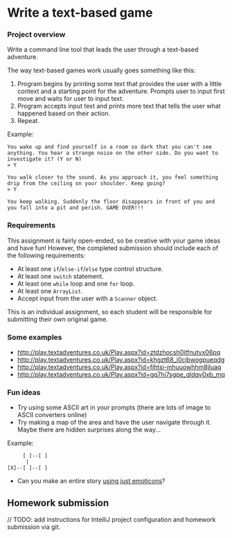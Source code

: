 # Write a text-based game

### Project overview

Write a command line tool that leads the user through a text-based adventure.

The way text-based games work usually goes something like this:

1. Program begins by printing some text that provides the user with a little context and a starting point for the adventure. Prompts user to input first move and waits for user to input text. 
2. Program accepts input text and prints more text that tells the user what happened based on their action. 
3. Repeat.

Example:

```
You wake up and find yourself in a room so dark that you can't see anything. You hear a strange noise on the other side. Do you want to investigate it? (Y or N)
> Y

You walk closer to the sound. As you approach it, you feel something drip from the ceiling on your shoulder. Keep going?
> Y

You keep walking. Suddenly the floor disappears in front of you and you fall into a pit and perish. GAME OVER!!!
```

### Requirements

This assignment is fairly open-ended, so be creative with your game ideas and have fun! However, the completed submission should include each of the following requirements:

- At least one `if`/`else-if`/`else` type control structure.
- At least one `switch` statement.
- At least one `while` loop and one `for` loop.
- At least one `ArrayList`.
- Accept input from the user with a `Scanner` object.

This is an individual assignment, so each student will be responsible for submitting their own original game.

### Some examples

- http://play.textadventures.co.uk/Play.aspx?id=ztdzhocsh0itfnutvx06pq
- http://play.textadventures.co.uk/Play.aspx?id=khgzt68_i0cjbwogpueqdg
- http://play.textadventures.co.uk/Play.aspx?id=fjhtsi-mhuuowhhm8jluaq
- http://play.textadventures.co.uk/Play.aspx?id=gq7hi7sgpe_gldqy0xb_mq

### Fun ideas 

- Try using some ASCII art in your prompts (there are lots of image to ASCII converters online)
- Try making a map of the area and have the user navigate through it. Maybe there are hidden surprises along the way...

Example:

```
     [ ]--[ ]
      |
[X]--[ ]--[ ]
```

- Can you make an entire story [using just emoticons](http://hexascii.com/japanese-emoticons/)?

## Homework submission

// TODO: add instructions for IntelliJ project configuration and homework submission via git.
